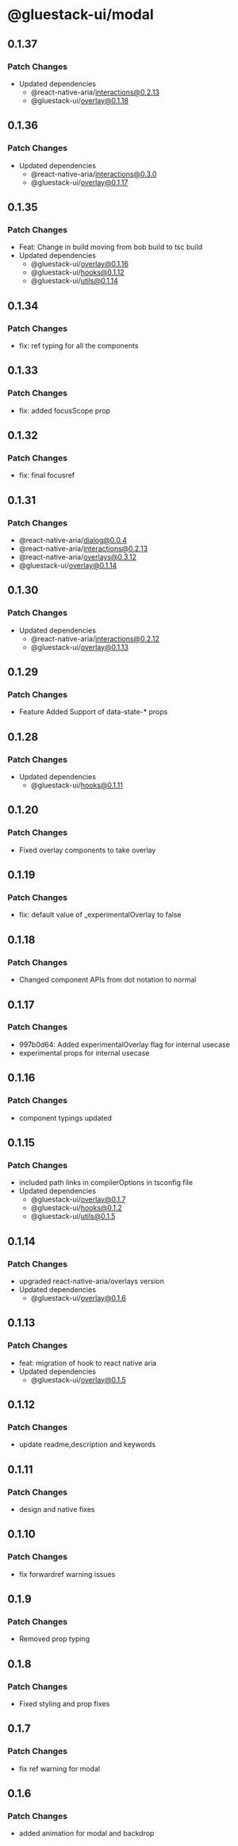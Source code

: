 # @gluestack-ui/modal

## 0.1.37

### Patch Changes

- Updated dependencies
  - @react-native-aria/interactions@0.2.13
  - @gluestack-ui/overlay@0.1.18

## 0.1.36

### Patch Changes

- Updated dependencies
  - @react-native-aria/interactions@0.3.0
  - @gluestack-ui/overlay@0.1.17

## 0.1.35

### Patch Changes

- Feat: Change in build moving from bob build to tsc build
- Updated dependencies
  - @gluestack-ui/overlay@0.1.16
  - @gluestack-ui/hooks@0.1.12
  - @gluestack-ui/utils@0.1.14

## 0.1.34

### Patch Changes

- fix: ref typing for all the components

## 0.1.33

### Patch Changes

- fix: added focusScope prop

## 0.1.32

### Patch Changes

- fix: final focusref

## 0.1.31

### Patch Changes

- @react-native-aria/dialog@0.0.4
- @react-native-aria/interactions@0.2.13
- @react-native-aria/overlays@0.3.12
- @gluestack-ui/overlay@0.1.14

## 0.1.30

### Patch Changes

- Updated dependencies
  - @react-native-aria/interactions@0.2.12
  - @gluestack-ui/overlay@0.1.13

## 0.1.29

### Patch Changes

- Feature
  Added Support of data-state-\* props

## 0.1.28

### Patch Changes

- Updated dependencies
  - @gluestack-ui/hooks@0.1.11

## 0.1.20

### Patch Changes

- Fixed overlay components to take overlay

## 0.1.19

### Patch Changes

- fix: default value of \_experimentalOverlay to false

## 0.1.18

### Patch Changes

- Changed component APIs from dot notation to normal

## 0.1.17

### Patch Changes

- 997b0d64: Added experimentalOverlay flag for internal usecase
- experimental props for internal usecase

## 0.1.16

### Patch Changes

- component typings updated

## 0.1.15

### Patch Changes

- included path links in compilerOptions in tsconfig file
- Updated dependencies
  - @gluestack-ui/overlay@0.1.7
  - @gluestack-ui/hooks@0.1.2
  - @gluestack-ui/utils@0.1.5

## 0.1.14

### Patch Changes

- upgraded react-native-aria/overlays version
- Updated dependencies
  - @gluestack-ui/overlay@0.1.6

## 0.1.13

### Patch Changes

- feat: migration of hook to react native aria
- Updated dependencies
  - @gluestack-ui/overlay@0.1.5

## 0.1.12

### Patch Changes

- update readme,description and keywords

## 0.1.11

### Patch Changes

- design and native fixes

## 0.1.10

### Patch Changes

- fix forwardref warning issues

## 0.1.9

### Patch Changes

- Removed prop typing

## 0.1.8

### Patch Changes

- Fixed styling and prop fixes

## 0.1.7

### Patch Changes

- fix ref warning for modal

## 0.1.6

### Patch Changes

- added animation for modal and backdrop

